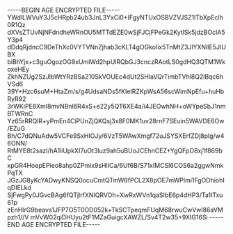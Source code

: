 -----BEGIN AGE ENCRYPTED FILE-----
YWdlLWVuY3J5cHRpb24ub3JnL3YxCi0+IFgyNTUxOSBVZVJSZ1lTbXpEclh0R1Qz
dXVsZTUvNjNFdndheWRnOU5MTTdEZE0wSjFJCjFPeGk2KytlSk5jdzBOclA5Y3p4
dDdqRjdncC9DeThXc0VYTVNnZjhab3cKLT4gOGkoIix5TnMtZ3JlYXNlIE5JIUBX
biBhYjx+c3guOgozOG9xUmlWd2hpUlRQbGJ3cnczRAotLS0gdHQ3QTM1WkoxeHEy
ZkhNZUg2SzJIbWtYRzBSa210SkVOUEc4dUt2SHlaVQrTimbTVhl8Q2lBqc6hVSd6
39Y+Hzc6suM+HtaZm/s/g4UdsaNDs5fKIeIRZKpWsA56scWimNpEfu+huHbRyR92
3rWKiPE8XmI8mvNBnI6R4xS+e22y5QT6XE4a/i4JEOwhNH+oWYpeSbJ1nmBTWRnC
Yz65rRRQlR+yPmEn4CiPUnZjQKQsj3x8F0MK1uv28rnF7SEuin5WAVDE6Ow/EZuG
Bh/C7dQNuAdw5VCFe9SxHIOJy/6VzT5WAwXmgf72uJSYSXErfZDj8plg/w46ONN/
RtMYE8t2sazI/hA1liUpkXI7uOt3luz9ah5uBUoJCEhnCEZ+YgQFpO8xj1f869bC
xpGR4HoepEPieo8ahp0ZPmix9sHlICa/6Uf6B/S71xIMCSI6COS6a2ggwNmkPqTX
JGzJG8yKcYADwyKNSQ0ocuCmtQTmW6fPCL2X8pOE7mWPImi1FgODhiohIqDIELkd
SjFwgPy0JGvcBAg6fQTjlrfXNIQRVOh+XwRxWVn1qaSIbE6p4dHP3/Ta1ITxu61p
zEnHlrG9beavs1JFP7O5T0OD052k+TkSCTpeqmFUqM68rwuCwVwl86aVMpzh1//V
mVvW02qiDHUyu2tF1MZaGuigcXAWZL/Sv4T2w35+9XIG16Si
-----END AGE ENCRYPTED FILE-----
